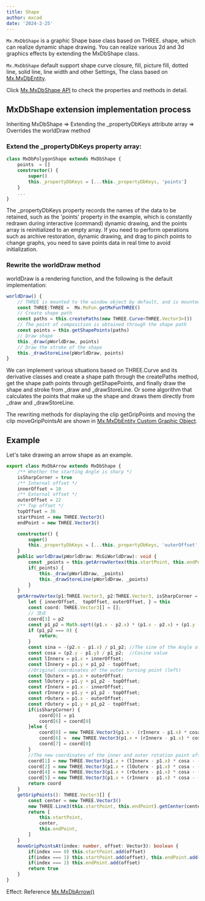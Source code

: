 ```yaml
---
title: Shape
author: mxcad
date: '2024-2-25'
---
```

`Mx.MxDbShape` is a graphic Shape base class based on THREE. shape, which can realize dynamic shape drawing. You can realize various 2d and 3d graphics effects by extending the MxDbShape class.

`Mx.MxDbShape` default support shape curve closure, fill, picture fill, dotted line, solid line, line width and other Settings, The class based on [Mx.MxDbEntity](https://mxcad.github.io/mxdraw_api_docs/classes/MxDbEntity.html).

Click [Mx.MxDbShape API](https://mxcad.github.io/mxdraw_api_docs/classes/MxDbShape.html) to check the properties and methods in detail.

## MxDbShape extension implementation process

Inheriting MxDbShape => Extending the _propertyDbKeys attribute array => Overrides the worldDraw method

### Extend the _propertyDbKeys property array:

```ts
class MxDbPolygonShape extends MxDbShape {
    points  = []
    constructor() {
        super()
        this._propertyDbKeys = [...this._propertyDbKeys, 'points']
    }
    ...
}
```
The _propertyDbKeys property records the names of the data to be retained, such as the 'points' property in the example, which is constantly redrawn during interactive (command) dynamic drawing, and the points array is reinitialized to an empty array. If you need to perform operations such as archive restoration, dynamic drawing, and drag to pinch points to change graphs, you need to save points data in real time to avoid initialization.

### Rewrite the worldDraw method

worldDraw is a rendering function, and the following is the default implementation:

```ts
worldDraw() {
    // THREE is mounted to the window object by default, and is mounted only after the loadCoreCode function is called
    const THREE:THREE =  Mx.MxFun.getMxFunTHREE()
    // Create shape path
    const paths = this.createPaths(new THREE.Curve<THREE.Vector3>())
    // The point of composition is obtained through the shape path
    const points = this.getShapePoints(paths)
    // Draw shape
    this._draw(pWorldDraw, points)
    // Draw the stroke of the shape
    this._drawStoreLine(pWorldDraw, points)
}

```

We can implement various situations based on THREE.Curve and its derivative classes and create a shape path through the createPaths method, get the shape path points through getShapePoints, and finally draw the shape and stroke from _draw and _drawStoreLine. Or some algorithm that calculates the points that make up the shape and draws them directly from _draw and _drawStoreLine.

The rewriting methods for displaying the clip getGripPoints and moving the clip moveGripPointsAt are shown in [Mx.MxDbEntity Custom Graphic Object](./MxDbEntity.md).

## Example

Let's take drawing an arrow shape as an example.

```ts
export class MxDbArrow extends MxDbShape {
    /** Whether the starting Angle is sharp */
    isSharpCorner = true
    /** Internal offset */
    innerOffset = 10
    /** External offset */
    outerOffset = 22
    /** Top offset */
    topOffset = 36
    startPoint = new THREE.Vector3()
    endPoint = new THREE.Vector3()

    constructor() {
        super()
        this._propertyDbKeys = [...this._propertyDbKeys, 'outerOffset', 'topOffset', 'innerOffset', 'isSharpCorner', 'startPoint', 'endPoint']
    }
    public worldDraw(pWorldDraw: McGiWorldDraw): void {
        const _points = this.getArrowVertex(this.startPoint, this.endPoint)
        if(_points) {
            this._draw(pWorldDraw, _points)
            this._drawStoreLine(pWorldDraw, _points)
        }
    }
    getArrowVertex(p1:THREE.Vector3, p2:THREE.Vector3, isSharpCorner = this.isSharpCorner) {
        let { innerOffset,  topOffset, outerOffset, } = this
        const coord: THREE.Vector3[] = [];
        // 顶点
        coord[3] = p2
        const p1_p2 = Math.sqrt((p1.x - p2.x) * (p1.x - p2.x) + (p1.y - p2.y) * (p1.y - p2.y));
        if (p1_p2 === 0) {
            return;
        }
        const sina = -(p2.x - p1.x) / p1_p2; //The sine of the Angle of rotation
        const cosa = (p2.y - p1.y) / p1_p2;  //Cosine value
        const lInnerx = p1.x + innerOffset;
        const lInnery = p1.y + p1_p2 - topOffset;
        //Original coordinates of the outer turning point (left)
        const lOuterx = p1.x + outerOffset;
        const lOutery = p1.y + p1_p2 - topOffset;
        const rInnerx = p1.x - innerOffset;
        const rInnery = p1.y + p1_p2 - topOffset;
        const rOuterx = p1.x - outerOffset;
        const rOutery = p1.y + p1_p2 - topOffset;
        if(isSharpCorner) {
            coord[0] = p1
            coord[6] = coord[0]
        }else {
            coord[0] = new THREE.Vector3(p1.x - (rInnerx - p1.x) * cosa, p1.y - (rInnerx - p1.x) * sina  )
            coord[6] =  new THREE.Vector3(p1.x + (rInnerx - p1.x) * cosa, p1.y + (rInnerx - p1.x) * sina  )
            coord[7] = coord[0]
        }
        //The new coordinates of the inner and outer rotation point after the rotation Angle a
        coord[1] = new THREE.Vector3(p1.x + (lInnerx - p1.x) * cosa - (lInnery - p1.y) * sina,  p1.y + (lInnerx - p1.x) * sina + (lInnery - p1.y) * cosa);
        coord[2] = new THREE.Vector3(p1.x + (lOuterx - p1.x) * cosa - (lOutery - p1.y) * sina, p1.y + (lOuterx - p1.x) * sina + (lOutery - p1.y) * cosa);
        coord[4] = new THREE.Vector3(p1.x + (rOuterx - p1.x) * cosa - (rOutery - p1.y) * sina, p1.y + (rOuterx - p1.x) * sina + (rOutery - p1.y) * cosa);
        coord[5] = new THREE.Vector3(p1.x + (rInnerx - p1.x) * cosa - (rInnery - p1.y) * sina, p1.y + (rInnerx - p1.x) * sina + (rInnery - p1.y) * cosa);
        return coord
    }
    getGripPoints(): THREE.Vector3[] {
        const center = new THREE.Vector3()
        new THREE.Line3(this.startPoint, this.endPoint).getCenter(center)
        return [
            this.startPoint,
            center,
            this.endPoint,
        ]
    }
    moveGripPointsAt(index: number, offset: Vector3): boolean {
        if(index === 0) this.startPoint.add(offset)
        if(index === 1) this.startPoint.add(offset), this.endPoint.add(offset)
        if(index === 2) this.endPoint.add(offset)
        return true
    }
}
```
Effect: Reference [Mx.MxDbArrow()](./MxDbArrow.md)